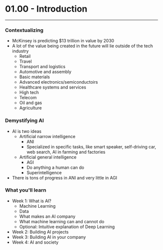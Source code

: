 # 01.00 - Introduction

---

### Contextualizing
- McKinsey is predicting $13 trillion in value by 2030
- A lot of the value being created in the future will lie outside of the tech industry
    - Retail
    - Travel
    - Transport and logistics
    - Automotive and assembly
    - Basic materials
    - Advanced electronics/semiconductoirs
    - Healthcare systems and services
    - High tech
    - Telecom
    - Oil and gas
    - Agriculture

### Demystifying AI
- AI is two ideas
    - Artificial narrow intelligence
        - ANI
        - Specialized in specific tasks, like smart speaker, self-driving car, web search, AI in farming and factories
    - Artificial general intelligence
        - AGI
        - Do anything a human can do
        - Superintelligence
- There is tons of progress in ANI and very little in AGI

### What you'll learn
- Week 1: What is AI?
    - Machine Learning
    - Data
    - What makes an AI company
    - What machine learning can and cannot do
    - Optional: Intuitive explanation of Deep Learning
- Week 2: Building AI projects
- Week 3: Building AI in your company
- Week 4: AI and society
